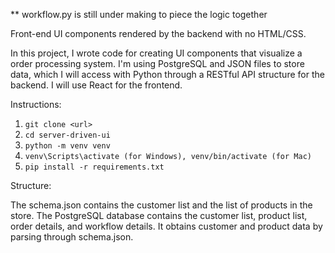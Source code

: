 ** workflow.py is still under making to piece the logic together

Front-end UI components rendered by the backend with no HTML/CSS.

In this project, I wrote code for creating UI components that visualize a order processing system.
I'm using PostgreSQL and JSON files to store data, which I will access with Python through a RESTful API structure 
for the backend. I will use React for the frontend.


Instructions:

1. `git clone <url>`
2. `cd server-driven-ui`
3. `python -m venv venv`
4. `venv\Scripts\activate (for Windows), venv/bin/activate (for Mac)`
5. `pip install -r requirements.txt`


Structure:

The schema.json contains the customer list and the list of products in the store.
The PostgreSQL database contains the customer list, product list, order details, and workflow details.
It obtains customer and product data by parsing through schema.json.
